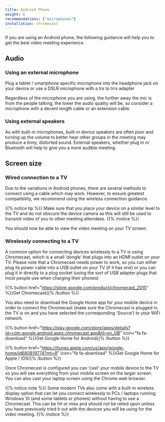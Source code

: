 ```yaml
---
title: Android Phone
weight: 6
recommendations: ["microphones"]
installation: chromecast
---
```


If you are using an Android phone, the following guidance will help you to get the best video meeting experience.

## Audio

### Using an external microphone

Plug a tablet / smartphone specific microphone into the headphone jack on your device or use a DSLR microphone with a  trs to trrs adapter

Regardless of the microphone you are using, the further away the mic is from the people talking, the lower the audio quality will be, so consider a microphone with a decent length cable or an extension cable.

### Using external speakers

As with built-in microphones, built-in device speakers are often poor and turning up the volume to better hear other groups in the meeting may produce a tinny, distorted sound. External speakers, whether plug in or Bluetooth will help to give you a more audible meeting.

## Screen size

### Wired connection to a TV

Due to the variations in Android phones, there are several methods to connect using a cable which may work.  However, to ensure greatest compatibility, we recommend using the wireless connection guidance.

{{% notice tip %}}
Make sure that you place your device on a similar level to the TV and do not obscure the device camera as this will still be used to transmit video of you to other meeting attendees.
{{% /notice %}}

You should now be able to view the video meeting on your TV screen.  

### Wirelessly connecting to a TV

A common option for connecting devices wirelessly to a TV is using Chromecast, which is a small ‘dongle’ that plugs into an HDMI outlet on your TV. Please note that a Chromecast needs power to work, so you can either plug its power cable into a USB outlet on your TV (if it has one) or you can plug it in directly to a plug socket (using the sort of USB adapter plugs that most people use when charging their phones)

{{% button href="https://store.google.com/product/chromecast_2015" %}}Get Chromecast{{% /button %}}

You also need to download the Google Home app for your mobile device in order to connect the Chromecast (make sure the Chromecast is plugged in, the TV is on and you have selected the corresponding ‘Source’)  to your WiFi network.

{{% button href="https://play.google.com/store/apps/details?id=com.google.android.apps.chromecast.app&hl=en_GB" icon="fa fa-download" %}}Get Google Home for Android{{% /button %}}

{{% button href="https://itunes.apple.com/us/app/google-home/id680819774?mt=8" icon="fa fa-download" %}}Get Google Home for Apple / IOS{{% /button %}}

Once Chromecast is configured you can ‘cast’ your mobile device to the TV so you will see everything from your mobile screen on the larger screen.  You can also cast your laptop screen using the Chrome web browser.

{{% notice note %}}
Some modern TVs also come with a built-in wireless display option that can let you connect wirelessly to PCs / laptops running Windows 10 (and some tablets or phones) without having to use a Chromecast. This can be hit or miss and should not be relied upon unless you have previously tried it out with the devices you will be using for the video meeting.
{{% /notice %}}
